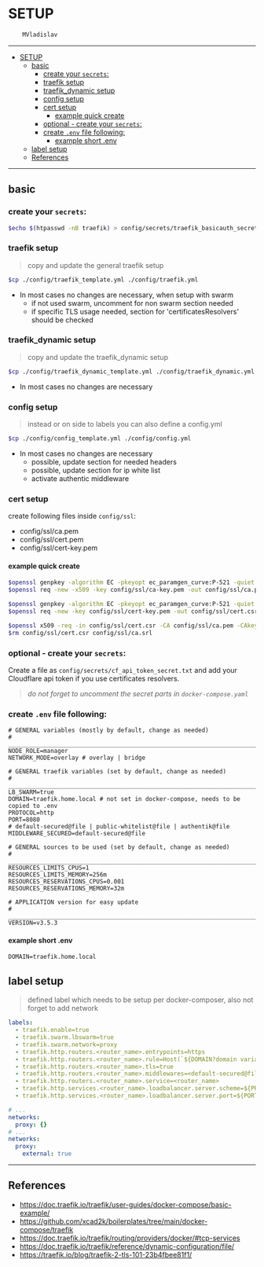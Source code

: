 # SETUP

```sh
    MVladislav
```

---

- [SETUP](#setup)
  - [basic](#basic)
    - [create your `secrets`:](#create-your-secrets)
    - [traefik setup](#traefik-setup)
    - [traefik_dynamic setup](#traefik_dynamic-setup)
    - [config setup](#config-setup)
    - [cert setup](#cert-setup)
      - [example quick create](#example-quick-create)
    - [optional - create your `secrets`:](#optional---create-your-secrets)
    - [create `.env` file following:](#create-env-file-following)
      - [example short .env](#example-short-env)
  - [label setup](#label-setup)
  - [References](#references)

---

## basic

### create your `secrets`:

```sh
$echo $(htpasswd -nB traefik) > config/secrets/traefik_basicauth_secret.txt
```

### traefik setup

> copy and update the general traefik setup

```sh
$cp ./config/traefik_template.yml ./config/traefik.yml
```

- In most cases no changes are necessary, when setup with swarm
  - if not used swarm, uncomment for non swarm section needed
  - if specific TLS usage needed, section for 'certificatesResolvers' should be checked

### traefik_dynamic setup

> copy and update the traefik_dynamic setup

```sh
$cp ./config/traefik_dynamic_template.yml ./config/traefik_dynamic.yml
```

- In most cases no changes are necessary

### config setup

> instead or on side to labels you can also define a config.yml

```sh
$cp ./config/config_template.yml ./config/config.yml
```

- In most cases no changes are necessary
  - possible, update section for needed headers
  - possible, update section for ip white list
  - activate authentic middleware

### cert setup

create following files inside `config/ssl`:

- config/ssl/ca.pem
- config/ssl/cert.pem
- config/ssl/cert-key.pem

#### example quick create

```sh
$openssl genpkey -algorithm EC -pkeyopt ec_paramgen_curve:P-521 -quiet -out config/ssl/ca-key.pem
$openssl req -new -x509 -key config/ssl/ca-key.pem -out config/ssl/ca.pem -subj "/CN=*.test.local"

$openssl genpkey -algorithm EC -pkeyopt ec_paramgen_curve:P-521 -quiet -out config/ssl/cert-key.pem
$openssl req -new -key config/ssl/cert-key.pem -out config/ssl/cert.csr -subj "/CN=*.test.local" -addext "subjectAltName=DNS:*.test.local"

$openssl x509 -req -in config/ssl/cert.csr -CA config/ssl/ca.pem -CAkey config/ssl/ca-key.pem -CAcreateserial -out config/ssl/cert.pem -days 365 -extfile <(printf "subjectAltName=DNS:*.test.local")
$rm config/ssl/cert.csr config/ssl/ca.srl
```

### optional - create your `secrets`:

Create a file as `config/secrets/cf_api_token_secret.txt`
and add your Cloudflare api token if you use certificates resolvers.

> _do not forget to uncomment the secret parts in `docker-compose.yaml`_

### create `.env` file following:

```env
# GENERAL variables (mostly by default, change as needed)
# ______________________________________________________________________________
NODE_ROLE=manager
NETWORK_MODE=overlay # overlay | bridge

# GENERAL traefik variables (set by default, change as needed)
# ______________________________________________________________________________
LB_SWARM=true
DOMAIN=traefik.home.local # not set in docker-compose, needs to be copied to .env
PROTOCOL=http
PORT=8080
# default-secured@file | public-whitelist@file | authentik@file
MIDDLEWARE_SECURED=default-secured@file

# GENERAL sources to be used (set by default, change as needed)
# ______________________________________________________________________________
RESOURCES_LIMITS_CPUS=1
RESOURCES_LIMITS_MEMORY=256m
RESOURCES_RESERVATIONS_CPUS=0.001
RESOURCES_RESERVATIONS_MEMORY=32m

# APPLICATION version for easy update
# ______________________________________________________________________________
VERSION=v3.5.3
```

#### example short .env

```env
DOMAIN=traefik.home.local
```

## label setup

> defined label which needs to be setup per docker-composer,
> also not forget to add network

```yml
labels:
  - traefik.enable=true
  - traefik.swarm.lbswarm=true
  - traefik.swarm.network=proxy
  - traefik.http.routers.<router_name>.entrypoints=https
  - traefik.http.routers.<router_name>.rule=Host(`${DOMAIN?domain variable not set}`)
  - traefik.http.routers.<router_name>.tls=true
  - traefik.http.routers.<router_name>.middlewares=<default-secured@file | public-secured@file>
  - traefik.http.routers.<router_name>.service=<router_name>
  - traefik.http.services.<router_name>.loadbalancer.server.scheme=${PROTOCOL:-http}
  - traefik.http.services.<router_name>.loadbalancer.server.port=${PORT:-80}
```

```yml
# ...
networks:
  proxy: {}
# ...
networks:
  proxy:
    external: true
```

---

## References

- <https://doc.traefik.io/traefik/user-guides/docker-compose/basic-example/>
- <https://github.com/xcad2k/boilerplates/tree/main/docker-compose/traefik>
- <https://doc.traefik.io/traefik/routing/providers/docker/#tcp-services>
- <https://doc.traefik.io/traefik/reference/dynamic-configuration/file/>
- <https://traefik.io/blog/traefik-2-tls-101-23b4fbee81f1/>
